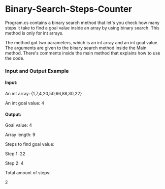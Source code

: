 # Binary-Search-Steps-Counter

Program.cs contains a binary search method that let's you check how many steps 
it take to find a goal value inside an array by using binary search. This method is only for int arrays.

The method got two parameters, which is an int array and an int goal value.
The arguments are given to the binary search method inside the Main method. There's comments inside the main method that explains
how to use the code. 

### Input and Output Example
#### Input:
An int array: {1,7,4,20,50,66,88,30,22}

An int goal value: 4

#### Output:
Goal value: 4

Array length: 9

Steps to find goal value:

Step 1: 22

Step 2: 4

Total amount of steps:

2




